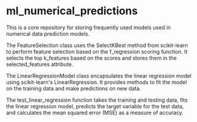# ml_numerical_predictions
This is a core repository for storing frequently used models used in numerical data prediction models.

The FeatureSelection class uses the SelectKBest method from scikit-learn to perform feature selection based on the f_regression scoring function. It selects the top k_features based on the scores and stores them in the selected_features attribute.

The LinearRegressionModel class encapsulates the linear regression model using scikit-learn's LinearRegression. It provides methods to fit the model on the training data and make predictions on new data.

The test_linear_regression function takes the training and testing data, fits the linear regression model, predicts the target variable for the test data, and calculates the mean squared error (MSE) as a measure of accuracy.

